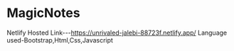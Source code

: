 # MagicNotes

Netlify Hosted Link---https://unrivaled-jalebi-88723f.netlify.app/
Language used-Bootstrap,Html,Css,Javascript

